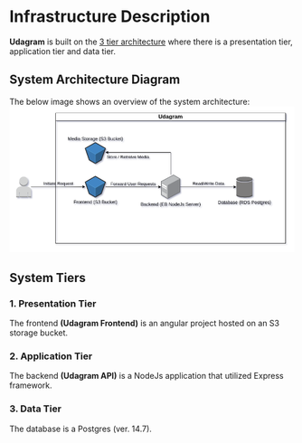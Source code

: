 # Infrastructure Description

**Udagram** is built on
the [3 tier architecture](https://en.wikipedia.org/wiki/Multitier_architecture#Three-tier_architecture) where there is a
presentation tier, application tier and data tier.

## System Architecture Diagram

The below image shows an overview of the system architecture:
![](../assets/System%20Architecture.drawio.png)

## System Tiers

### 1. Presentation Tier

The frontend **(Udagram Frontend)** is an angular project hosted on an S3 storage bucket.

### 2. Application Tier

The backend **(Udagram API)** is a NodeJs application that utilized Express framework.

### 3. Data Tier

The database is a Postgres (ver. 14.7).